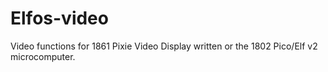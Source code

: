 # Elfos-video
Video functions for 1861 Pixie Video Display written or the 1802 Pico/Elf v2 microcomputer.
